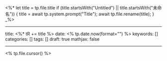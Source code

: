<%*
let title = tp.file.title
if (title.startsWith("Untitled") || title.startsWith("未命名")) {
	title = await tp.system.prompt("Title");
	await tp.file.rename(title);
} 
_%>

---
title:  <%* tR += title %>
date: <% tp.date.now(format="") %>
keywords: []
categories: []
tags: []
draft: true
mathjax: false

---

<% tp.file.cursor() %>

<!-- more -->
